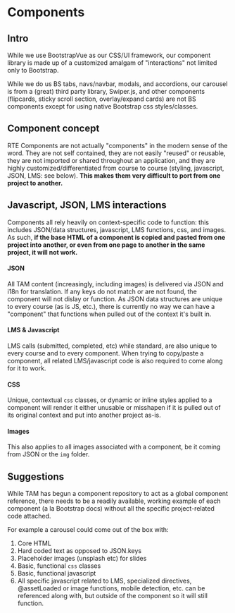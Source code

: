 # **Components**

## Intro

While we use BootstrapVue as our CSS/UI framework, our component library is made up of a customized amalgam of "interactions" not limited only to Bootstrap.

While we do us BS tabs, navs/navbar, modals, and accordions, our carousel is from a (great) third party library, Swiper.js, and other components (flipcards, sticky scroll section, overlay/expand cards) are not BS components except for using native Bootstrap css styles/classes.

## Component concept

RTE Components are not actually "components" in the modern sense of the word. They are not self contained, they are not easily "reused" or reusable, they are not imported or shared throughout an application, and they are highly customized/differentiated from course to course (styling, javascript, JSON, LMS: see below). **This makes them very difficult to port from one project to another.**

## Javascript, JSON, LMS interactions

Components all rely heavily on context-specific code to function: this includes JSON/data structures, javascript, LMS functions, css, and images. As such, **if the base HTML of a component is copied and pasted from one project into another, or even from one page to another in the same project, it will not work.**

#### JSON

All TAM content (increasingly, including images) is delivered via JSON and i18n for translation. If any keys do not match or are not found, the component will not dislay or function. As JSON data structures are unique to every course (as is JS, etc.), there is currently no way we can have a "component" that functions when pulled out of the context it's built in.

#### LMS & Javascript

LMS calls (submitted, completed, etc) while standard, are also unique to every course and to every component. When trying to copy/paste a component, all related LMS/javascript code is also required to come along for it to work.

#### CSS

Unique, contextual `css` classes, or dynamic or inline styles applied to a component will render it either unusable or misshapen if it is pulled out of its original context and put into another project as-is.

#### Images

This also applies to all images associated with a component, be it coming from JSON or the `img` folder.

## Suggestions

While TAM has begun a component repository to act as a global component reference, there needs to be a readily available, working example of each component (a la Bootstrap docs) without all the specific project-related code attached. 

For example a carousel could come out of the box with:

1. Core HTML
2. Hard coded text as opposed to JSON.keys
3. Placeholder images (unsplash etc) for slides
4. Basic, functional `css` classes
5. Basic, functional javascript
6. All specific javascript related to LMS, specialized directives, @assetLoaded or image functions, mobile detection, etc. can be referenced along with, but outside of the component so it will still function.